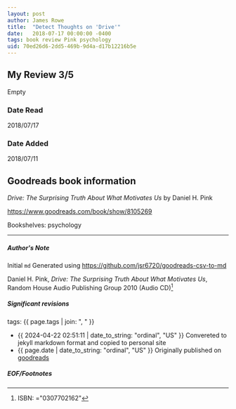 ```yaml
---
layout: post
author: James Rowe
title:  "Detect Thoughts on 'Drive'"
date:   2018-07-17 00:00:00 -0400
tags: book review Pink psychology
uid: 70ed26d6-2dd5-469b-9d4a-d17b12216b5e
---
```


<!-- highly dependent on how you personally use jekyll templates, and how you want this to show up -->
<!-- escape any jekyll keys with double brackets -->

## My Review 3/5

Empty

### Date Read
2018/07/17

### Date Added
2018/07/11

## Goodreads book information

*Drive: The Surprising Truth About What Motivates Us* by Daniel H. Pink

https://www.goodreads.com/book/show/8105269

Bookshelves: psychology

---

##### Author's Note

Initial `md` Generated using https://github.com/jsr6720/goodreads-csv-to-md

Daniel H. Pink, *Drive: The Surprising Truth About What Motivates Us*,  Random House Audio Publishing Group 2010 (Audio CD)[^1]

##### Significant revisions

tags: {{ page.tags | join: ", " }} <!-- todo move this somewhere -->

- {{ 2024-04-22 02:51:11 | date_to_string: "ordinal", "US" }} Convereted to jekyll markdown format and copied to personal site
- {{ page.date | date_to_string: "ordinal", "US" }} Originally published on [goodreads](https://www.goodreads.com)

##### EOF/Footnotes

[^1]: ISBN: ="0307702162"